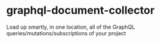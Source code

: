 # graphql-document-collector
Load up smartly, in one location, all of the GraphQL queries/mutations/subscriptions of your project
